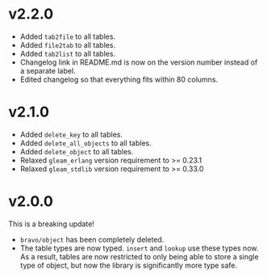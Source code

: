 # v2.2.0
- Added `tab2file` to all tables.
- Added `file2tab` to all tables.
- Added `tab2list` to all tables.
- Changelog link in README.md is now on the version number instead of a separate
  label.
- Edited changelog so that everything fits within 80 columns.

# v2.1.0
- Added `delete_key` to all tables.
- Added `delete_all_objects` to all tables.
- Added `delete_object` to all tables.
- Relaxed `gleam_erlang` version requirement to >= 0.23.1
- Relaxed `gleam_stdlib` version requirement to >= 0.33.0

# v2.0.0
This is a breaking update!

- `bravo/object` has been completely deleted.
- The table types are now typed. `insert` and `lookup` use these types now. As a
  result, tables are now restricted to only being able to store a single type of
  object, but now the library is significantly more type safe.
